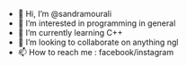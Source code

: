 - 👋 Hi, I’m @sandramourali
- 👀 I’m interested in programming in general
- 🌱 I’m currently learning C++
- 💞️ I’m looking to collaborate on anything ngl
- 📫 How to reach me : facebook/instagram

<!---
sandramourali/sandramourali is a ✨ special ✨ repository because its `README.md` (this file) appears on your GitHub profile.
You can click the Preview link to take a look at your changes.
--->
